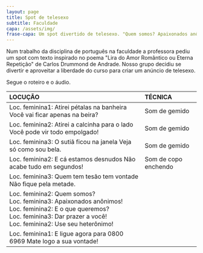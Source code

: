 ```yaml
---
layout: page
title: Spot de telesexo
subtitle: Faculdade
capa: /assets/img/
frase-capa: Um spot divertido de telesexo. "Quem somos? Apaixonados anônimos!"
---
```



Num trabalho da disciplina de português na faculdade a professora pediu um spot com texto inspirado no poema "Lira do Amor Romântico ou Eterna Repetição" de Carlos Drummond de Andrade. Nosso grupo decidiu se divertir e aproveitar a liberdade do curso para criar um anúncio de telesexo.

Segue o roteiro e o áudio.

<audio ref='Telesexo' src="https://github.com/ReMattazio/remattazio.github.io/blob/master/assets/mids/spot_sexo.mp3?raw=true" ></audio>


| LOCUÇÃO | TÉCNICA |
| :-- | :-- |
| Loc. feminina1: Atirei pétalas na banheira Você vai ficar apenas na beira? | Som de gemido |
| Loc. feminina2: Atirei a calcinha para o lado Você pode vir todo empolgado! | Som de gemido |
| Loc. feminina3: O sutiã ficou na janela Veja só como sou bela. | Som de gemido |
| Loc. feminina2: E cá estamos desnudos Não acabe tudo em segundos! | Som de copo enchendo |
| Loc. feminina3: Quem tem tesão tem vontade Não fique pela metade. |   |
| Loc. feminina2: Quem somos? <br /> Loc. feminina3: Apaixonados anônimos! <br /> Loc. feminina2: E o que queremos? <br /> Loc. feminina3: Dar prazer a você! <br /> Loc. feminina2: Use seu heterônimo! |   |
| Loc. feminina1: E ligue agora para 0800 6969 Mate logo a sua vontade! |   |

